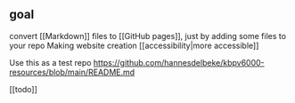 ## goal
convert [[Markdown]] files to [[GitHub pages]], just by adding some files to your repo
Making website creation  [[accessibility|more accessible]]

Use this as a test repo https://github.com/hannesdelbeke/kbpv6000-resources/blob/main/README.md

[[todo]]
